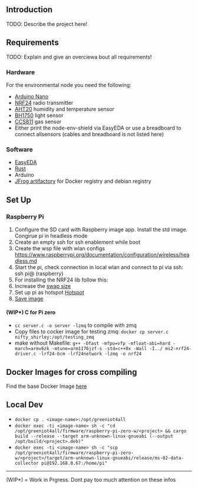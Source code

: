 ## Introduction
TODO: Describe the project here!
## Requirements 
TODO: Explain and give an overciewa bout all requirements!
### Hardware

For the environmental node you need the following:
- [Arduino Nano](https://www.amazon.de/AZDelivery-Atmega328-gratis-Arduino-kompatibel/dp/B078SBBST6/ref=sr_1_3?__mk_de_DE=ÅMÅŽÕÑ&dchild=1&keywords=Arduino+nano&qid=1616487341&sr=8-3)
- [NRF24](https://www.amazon.de/AZDelivery-NRF24L01-Wireless-Arduino-Raspberry/dp/B06XJN417D/ref=sr_1_1_sspa?__mk_de_DE=ÅMÅŽÕÑ&crid=3CWF8YKB82U61&keywords=NRF24&qid=1647773505&sprefix=nrf24%2Caps%2C81&sr=8-1-spons&psc=1&smid=A1X7QLRQH87QA3&spLa=ZW5jcnlwdGVkUXVhbGlmaWVyPUExOU9QRDBBRDZXVUtNJmVuY3J5cHRlZElkPUEwODY3ODMzTUgyT1ZTRzRMQThMJmVuY3J5cHRlZEFkSWQ9QTAxMTYzOThETks5TU9DWjAzRVYmd2lkZ2V0TmFtZT1zcF9hdGYmYWN0aW9uPWNsaWNrUmVkaXJlY3QmZG9Ob3RMb2dDbGljaz10cnVl) radio transmitter
- [AHT20](https://www.digikey.de/de/products/detail/adafruit-industries-llc/4566/12396895?utm_adgroup=Evaluation%20Boards%20-%20Expansion%20Boards%2C%20Daughter%20Cards&utm_source=google&utm_medium=cpc&utm_campaign=Shopping_Product_Development%20Boards%2C%20Kits%2C%20Programmers_Returning&utm_term=&productid=12396895&gclid=CjwKCAjwoduRBhA4EiwACL5RPz9I1AyRmXYULpqFdMFsBt8JcVPtelJ8Xrqdz0pHjbfnsiqXQkHLThoC2Z4QAvD_BwE) humidity and temperature sensor
- [BH1750](https://www.amazon.de/AZDelivery-GY-302-Helligkeitsensor-Arduino-Raspberry/dp/B07TKWNGZ4/ref=sr_1_3?__mk_de_DE=ÅMÅŽÕÑ&crid=16VWDXFS7YZ96&keywords=bh+1750&qid=1647773715&sprefix=bh1750%2Caps%2C225&sr=8-3) light sensor
- [CCS811](https://www.amazon.de/Vaorwne-CJMCU-811-Qualit？T-Numerische-Sensoren/dp/B08BWL1L97/ref=sr_1_7?__mk_de_DE=ÅMÅŽÕÑ&crid=13BAZN0XHD0O5&keywords=CCS811&qid=1647773748&sprefix=ccs811%2Caps%2C73&sr=8-7) gas sensor
- Either print the node-env-shield via EasyEDA or use a breadboard to connect allsensors (cables and breadboard is not listed here)

### Software
- [EasyEDA](https://easyeda.com)
- [Rust](https://www.rust-lang.org/tools/install) 
- Arduino 
- [JFrog artifactory](https://greeniot4all.jfrog.io/ui/packages) for Docker registry and debian registry

## Set Up

### Raspberry Pi
1. Configure the SD card with Raspberry image app. Install the std image. Congirue pi in headless mode
2. Create an empty ssh for ssh enablement while boot
3. Create the wsp file with wlan configs https://www.raspberrypi.org/documentation/configuration/wireless/headless.md
4. Start the pi, check connection in local wlan and connect to pi via ssh: ssh pi@<ip-address> (raspberry)
5. For installing the NRF24 lib follow this:
6. Increase the [swap size](https://wpitchoune.net/tricks/raspberry_pi3_increase_swap_size.html)
7. Set up pi as hotspot [Hotspot](https://www.raspberryconnect.com/projects/65-raspberrypi-hotspot-accesspoints/158-raspberry-pi-auto-wifi-hotspot-switch-direct-connection)
8. [Save image ](https://howchoo.com/pi/create-a-backup-image-of-your-raspberry-pi-sd-card-in-mac-osx)

#### (WIP*) C for Pi zero 
- `cc server.c -o server -lzmq` to compile with zmq
- Copy files to cocker image for testing zmq: `docker cp server.c nifty_shirley:/opt/testing_zmq`
- make without Makefile: `g++ -Ofast -mfpu=vfp -mfloat-abi=hard -march=armv6zk -mtune=arm1176jzf-s -std=c++0x -Wall -I../ ms2-nrf24-driver.c -lrf24-bcm -lrf24network -lzmq -o nrf24`
## Docker Images for cross compiling
Find the base Docker Image [here](https://hub.docker.com/r/fabianbruenger/greeniot4all) 

## Local Dev
- `docker cp . <image-name>:/opt/greeniot4all`
- `docker exec -ti <image-name> sh -c "cd /opt/greeniot4all/firmware/raspberry-pi-zero-w/<project> && cargo build --release --target arm-unknown-linux-gnueabi (--output /opt/build/<project>.deb)"`
- `docker exec -ti <image-name> sh -c "scp /opt/greeniot4all/firmware/raspberry-pi-zero-w/<project>/target/arm-unknown-linux-gnueabi/release/ms-02-data-collector pi@192.168.0.67:/home/pi"`





--------------
(WIP*) = Work in Prgress. Dont pay too much attention on these infos